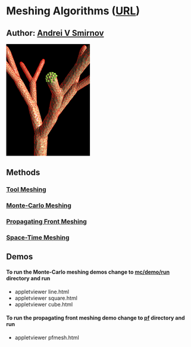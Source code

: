 # Meshing Algorithms ([URL](http://galacticbubble.com/mulphys/mesh))

## Author: [Andrei V Smirnov](mailto:andrei.v.smirnov@gmail.com)

![mesh](bif.png)

## Methods

### [Tool Meshing](http://galacticbubble.com/mulphys/tam/index.html)
### [Monte-Carlo Meshing](http://galacticbubble.com/mulphys/mesh/mc/index.php)
### [Propagating Front Meshing](http://galacticbubble.com/mulphys/mesh/pf/index.html)
### [Space-Time Meshing](http://galacticbubble.com/mulphys/gem/4D/index.html)

## Demos

#### To run the Monte-Carlo meshing demos change to [mc/demo/run](mc/demo/run) directory and run

- appletviewer line.html
- appletviewer square.html
- appletviewer cube.html

#### To run the propagating front meshing demo change to [pf](pf) directory and run

- appletviewer pfmesh.html



